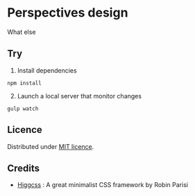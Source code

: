 Perspectives design
===================

What else

Try
-----------------------

1) Install dependencies

```
npm install
```

2) Launch a local server that monitor changes

```
gulp watch
```

Licence
-------

Distributed under [MIT licence](LICENSE).

Credits
-------

* [Higgcss](https://github.com/robinparisi/higgcss/) : A great minimalist CSS framework by Robin Parisi
